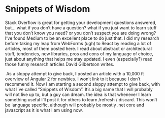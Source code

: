 # Snippets of Wisdom

 Stack Overflow is great for getting your development questions answered, but… what if you don’t have a question? what if you just want to learn stuff that you don’t know you need? or you don’t suspect you are doing wrong? I’ve found Medium to be an excellent place to do just that. I did my research before taking my leap from WebForms (ugh) to React by reading a lot of articles, most of them posted here. I read about abstract or architectural stuff, tendencies, new libraries, pros and cons of my language of choice, just about anything that helps me stay updated. I even (especially?) read those funny research articles David Gilbertson writes.

 As a sloppy attempt to give back, I posted an article with a 10,000 ft overview of Angular 2 for newbies. I won’t link to it because I don’t recommend it. Now I am starting a second sloppy attempt to give back, with what I’ve called “Snippets of Wisdom”. It’s a big name that I will probably will not live up to, but a guy can dream. the idea is that whenever I learn something useful I’ll post it for others to learn /refresh / discard. This won’t be language specific, although will probably be mostly .net core and javascript as it is what I am using now.

